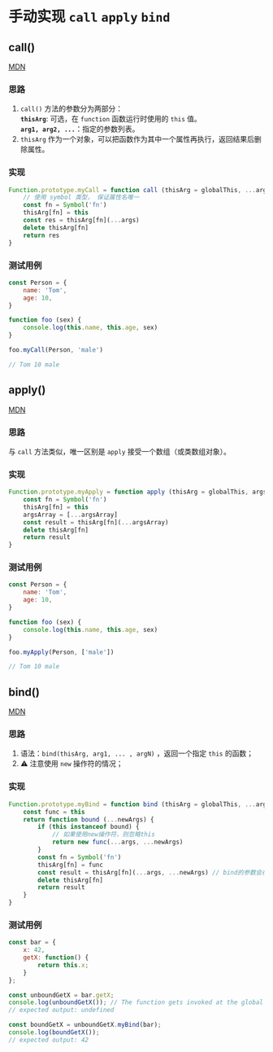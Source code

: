 # 手动实现 `call` `apply` `bind`

## call()

[MDN](https://developer.mozilla.org/en-US/docs/Web/JavaScript/Reference/Global_Objects/Function/call)

### 思路

1. `call()` 方法的参数分为两部分：  
    **`thisArg`**: 可选，在 `function` 函数运行时使用的 `this` 值。  
    **`arg1, arg2, ...`**：指定的参数列表。
2. `thisArg` 作为一个对象，可以把函数作为其中一个属性再执行，返回结果后删除属性。

### 实现

```javascript
Function.prototype.myCall = function call (thisArg = globalThis, ...args) {
    // 使用 symbol 类型， 保证属性名唯一
    const fn = Symbol('fn')
    thisArg[fn] = this
    const res = thisArg[fn](...args)
    delete thisArg[fn]
    return res
}
```

### 测试用例

```javascript
const Person = {
    name: 'Tom',
    age: 10,
}

function foo (sex) {
    console.log(this.name, this.age, sex)
}

foo.myCall(Person, 'male')

// Tom 10 male
```

## apply()

[MDN](https://developer.mozilla.org/en-US/docs/Web/JavaScript/Reference/Global_Objects/Function/apply)

### 思路

与 `call` 方法类似，唯一区别是 `apply` 接受一个数组（或类数组对象）。

### 实现

```javascript
Function.prototype.myApply = function apply (thisArg = globalThis, argsArray = []) {
    const fn = Symbol('fn')
    thisArg[fn] = this
    argsArray = [...argsArray]
    const result = thisArg[fn](...argsArray)
    delete thisArg[fn]
    return result
}
```

### 测试用例

```javascript
const Person = {
    name: 'Tom',
    age: 10,
}

function foo (sex) {
    console.log(this.name, this.age, sex)
}

foo.myApply(Person, ['male'])

// Tom 10 male
```

## bind()

[MDN](https://developer.mozilla.org/en-US/docs/Web/JavaScript/Reference/Global_Objects/Function/bind)

### 思路

1. 语法：`bind(thisArg, arg1, ... , argN)` ，返回一个指定 `this` 的函数；
2. ⚠️ 注意使用 `new` 操作符的情况；

### 实现

```javascript
Function.prototype.myBind = function bind (thisArg = globalThis, ...args) {
    const func = this
    return function bound (...newArgs) {
        if (this instanceof bound) {
            // 如果使用new操作符，则忽略this
            return new func(...args, ...newArgs)
        }
        const fn = Symbol('fn')
        thisArg[fn] = func
        const result = thisArg[fn](...args, ...newArgs) // bind的参数会在前面
        delete thisArg[fn]
        return result
    }
}
```

### 测试用例

```javascript
const bar = {
    x: 42,
    getX: function() {
        return this.x;
    }
};

const unboundGetX = bar.getX;
console.log(unboundGetX()); // The function gets invoked at the global scope
// expected output: undefined

const boundGetX = unboundGetX.myBind(bar);
console.log(boundGetX());
// expected output: 42
```
